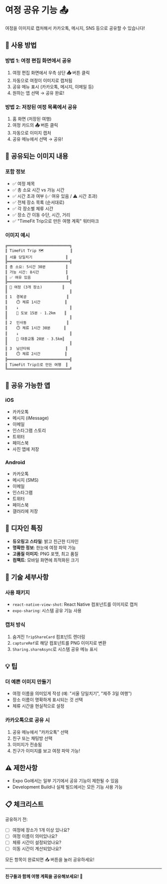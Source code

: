 # 여정 공유 기능 📤

여정을 이미지로 캡처해서 카카오톡, 메시지, SNS 등으로 공유할 수 있습니다!

## 🎯 사용 방법

### 방법 1: 여정 편집 화면에서 공유

1. 여정 편집 화면에서 우측 상단 **📤** 버튼 클릭
2. 자동으로 여정이 이미지로 캡처됨
3. 공유 메뉴 표시 (카카오톡, 메시지, 이메일 등)
4. 원하는 앱 선택 → 공유 완료!

### 방법 2: 저장된 여정 목록에서 공유

1. 홈 화면 (저장된 여행)
2. 여정 카드의 **📤** 버튼 클릭
3. 자동으로 이미지 캡처
4. 공유 메뉴에서 선택 → 공유!

## 📸 공유되는 이미지 내용

### 포함 정보
- ✅ 여정 제목
- ✅ 총 소요 시간 vs 가능 시간
- ✅ 시간 초과 여부 (✅ 여유 있음 / ⚠️ 시간 초과)
- ✅ 전체 장소 목록 (순서대로)
- ✅ 각 장소별 체류 시간
- ✅ 장소 간 이동 수단, 시간, 거리
- ✅ "TimeFit Trip으로 만든 여행 계획" 워터마크

### 이미지 예시
```
╔════════════════════════════╗
║ TimeFit Trip 🗺️            ║
║ 서울 당일치기               ║
╠════════════════════════════╣
║ 총 소요: 5시간 30분         ║
║ 가능 시간: 8시간            ║
║ ✅ 여유 있음                ║
╠════════════════════════════╣
║ 📍 여정 (3개 장소)         ║
║                            ║
║ 1  경복궁                  ║
║    ⏱️ 체류 1시간           ║
║    ↓                       ║
║    🚶 도보 15분 · 1.2km    ║
║                            ║
║ 2  인사동                  ║
║    ⏱️ 체류 1시간 30분      ║
║    ↓                       ║
║    🚌 대중교통 20분 · 3.5km║
║                            ║
║ 3  남산타워                ║
║    ⏱️ 체류 2시간           ║
╠════════════════════════════╣
║ TimeFit Trip으로 만든 여행  ║
╚════════════════════════════╝
```

## 📱 공유 가능한 앱

### iOS
- 카카오톡
- 메시지 (iMessage)
- 이메일
- 인스타그램 스토리
- 트위터
- 페이스북
- 사진 앱에 저장

### Android
- 카카오톡
- 메시지 (SMS)
- 이메일
- 인스타그램
- 트위터
- 페이스북
- 갤러리에 저장

## 🎨 디자인 특징

- **듀오링고 스타일**: 밝고 친근한 디자인
- **명확한 정보**: 한눈에 여정 파악 가능
- **고품질 이미지**: PNG 포맷, 최고 품질
- **컴팩트**: 모바일 화면에 최적화된 크기

## 🔧 기술 세부사항

### 사용 패키지
- `react-native-view-shot`: React Native 컴포넌트를 이미지로 캡처
- `expo-sharing`: 시스템 공유 기능 사용

### 캡처 방식
1. 숨겨진 `TripShareCard` 컴포넌트 렌더링
2. `captureRef`로 해당 컴포넌트를 PNG 이미지로 변환
3. `Sharing.shareAsync`로 시스템 공유 메뉴 표시

## 💡 팁

### 더 예쁜 이미지 만들기
- 여정 이름을 의미있게 작성 (예: "서울 당일치기", "제주 3일 여행")
- 장소 이름이 명확하게 표시되는 것 선택
- 체류 시간을 현실적으로 설정

### 카카오톡으로 공유 시
1. 공유 메뉴에서 "카카오톡" 선택
2. 친구 또는 채팅방 선택
3. 이미지가 전송됨
4. 친구가 이미지를 보고 여정 파악 가능!

## ⚠️ 제한사항

- Expo Go에서는 일부 기기에서 공유 기능이 제한될 수 있음
- Development Build나 실제 빌드에서는 모든 기능 사용 가능

## 📋 체크리스트

공유하기 전:
- [ ] 여정에 장소가 1개 이상 있나요?
- [ ] 여정 이름이 의미있나요?
- [ ] 체류 시간이 설정되었나요?
- [ ] 이동 시간이 계산되었나요?

모든 항목이 완료되면 📤 버튼을 눌러 공유하세요!

---

**친구들과 함께 여행 계획을 공유해보세요! 🎉**

